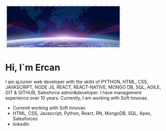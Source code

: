 <div>
<img src="banner.jfif"/>
<h1>Hi, I`m Ercan</h1>
<p>I am ajJunior web developer with the skills of PYTHON, HTML, CSS, JAVASCRIPT, NODE JS, REACT, REACT-NATIVE, MONGO DB, SQL, AGILE, GIT & GITHUB, Salesforce admin&developer. I have management experience over 10 years. Currently, I am working with Soft Innovas.</p>
<ul>
  <li>Currentl working with Soft innovas</li>
  <li>HTML, CSS, Javascript, Python, React, RN, MongoDB, SQL, Apex, Salesforces</li>
  <li>linkedIn</li>
</ul>
</div>
